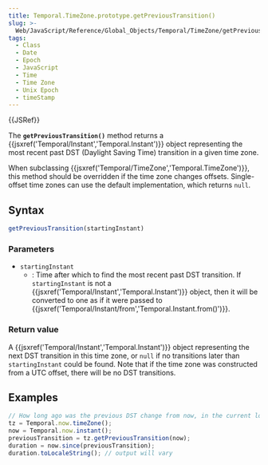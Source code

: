 ```yaml
---
title: Temporal.TimeZone.prototype.getPreviousTransition()
slug: >-
  Web/JavaScript/Reference/Global_Objects/Temporal/TimeZone/getPreviousTransition
tags:
  - Class
  - Date
  - Epoch
  - JavaScript
  - Time
  - Time Zone
  - Unix Epoch
  - timeStamp
---
```

{{JSRef}}

The **`getPreviousTransition()`** method returns a
{{jsxref('Temporal/Instant','Temporal.Instant')}} object
representing the most recent past DST (Daylight Saving Time) transition in a
given time zone.

When subclassing
{{jsxref('Temporal/TimeZone','Temporal.TimeZone')}}, this
method should be overridden if the time zone changes offsets. Single-offset time
zones can use the default implementation, which returns `null`.

## Syntax

```js
getPreviousTransition(startingInstant)
```

### Parameters

- `startingInstant`
  - : Time after which to find the most recent past DST transition. If
    `startingInstant` is not a
    {{jsxref('Temporal/Instant','Temporal.Instant')}} object,
    then it will be converted to one as if it were passed to
    {{jsxref('Temporal/Instant/from','Temporal.Instant.from()')}}.

### Return value

A {{jsxref('Temporal/Instant','Temporal.Instant')}} object
representing the next DST transition in this time zone, or `null` if no
transitions later than `startingInstant` could be found. Note that if the time
zone was constructed from a UTC offset, there will be no DST transitions.

## Examples

```js
// How long ago was the previous DST change from now, in the current location?
tz = Temporal.now.timeZone();
now = Temporal.now.instant();
previousTransition = tz.getPreviousTransition(now);
duration = now.since(previousTransition);
duration.toLocaleString(); // output will vary
```
